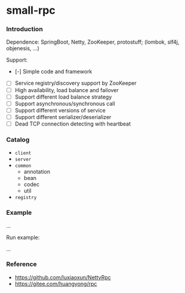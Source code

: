# small-rpc

### Introduction

Dependence: SpringBoot, Netty, ZooKeeper, protostuff; (lombok, slf4j, objenesis, ...)

Support:

* [-] Simple code and framework
* [ ] Service registry/discovery support by ZooKeeper
* [ ] High availability, load balance and failover
* [ ] Support different load balance strategy
* [ ] Support asynchronous/synchronous call
* [ ] Support different versions of service
* [ ] Support different serializer/deserializer
* [ ] Dead TCP connection detecting with heartbeat

### Catalog

* `client`
* `server`
* `common`
    * annotation
    * bean
    * codec
    * util
* `registry`

### Example

...

Run example:

...

### Reference

* https://github.com/luxiaoxun/NettyRpc
* https://gitee.com/huangyong/rpc
